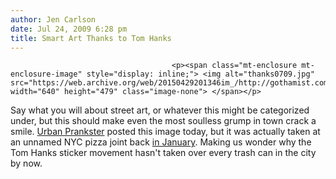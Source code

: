 ```yaml
---
author: Jen Carlson
date: Jul 24, 2009 6:28 pm
title: Smart Art Thanks to Tom Hanks
---
```


	
										<p><span class="mt-enclosure mt-enclosure-image" style="display: inline;"> <img alt="thanks0709.jpg" src="https://web.archive.org/web/20150429201346im_/http://gothamist.com/attachments/arts_jen/thanks0709.jpg" width="640" height="479" class="image-none"> </span></p>

<p>Say what you will about street art, or whatever this might be categorized under, but this should make even the most soulless grump in town crack a smile. <a href="https://web.archive.org/web/20150429201346/http://urbanprankster.com/2009/07/tom-hanks-trash-can/">Urban Prankster</a> posted this image today, but it was actually taken at an unnamed NYC pizza joint back <a href="https://web.archive.org/web/20150429201346/http://zoomdoggle.com/2009/01/quick-whats-your-favorite-thing-about-today-thanks/">in January</a>. Making us wonder why the Tom Hanks sticker movement hasn&apos;t taken over every trash can in the city by now.</p>					
										
									
				